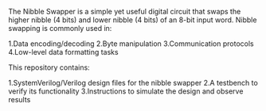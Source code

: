 The Nibble Swapper is a simple yet useful digital circuit that swaps the higher nibble (4 bits) and lower nibble (4 bits) of an 8-bit input word.
Nibble swapping is commonly used in:

1.Data encoding/decoding
2.Byte manipulation
3.Communication protocols
4.Low-level data formatting tasks

This repository contains:

1.SystemVerilog/Verilog design files for the nibble swapper
2.A testbench to verify its functionality
3.Instructions to simulate the design and observe results

